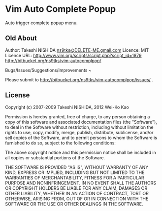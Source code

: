 # Vim Auto Complete Popup

Auto trigger complete popup menu.

## Old About

Author:  Takeshi NISHIDA <ns9tks@DELETE-ME.gmail.com>
Licence: MIT Licence
URL:     http://www.vim.org/scripts/script.php?script_id=1879
         http://bitbucket.org/ns9tks/vim-autocomplpop/

Bugs/Issues/Suggestions/Improvements ~

Please submit to http://bitbucket.org/ns9tks/vim-autocomplpop/issues/ .

## License

Copyright (c) 2007-2009 Takeshi NISHIDA, 2012 Wei-Ko Kao

Permission is hereby granted, free of charge, to any person obtaining a copy
of this software and associated documentation files (the "Software"), to deal
in the Software without restriction, including without limitation the rights
to use, copy, modify, merge, publish, distribute, sublicense, and/or sell
copies of the Software, and to permit persons to whom the Software is
furnished to do so, subject to the following conditions:

The above copyright notice and this permission notice shall be included in
all copies or substantial portions of the Software.

THE SOFTWARE IS PROVIDED "AS IS", WITHOUT WARRANTY OF ANY KIND, EXPRESS OR
IMPLIED, INCLUDING BUT NOT LIMITED TO THE WARRANTIES OF MERCHANTABILITY,
FITNESS FOR A PARTICULAR PURPOSE AND NONINFRINGEMENT. IN NO EVENT SHALL THE
AUTHORS OR COPYRIGHT HOLDERS BE LIABLE FOR ANY CLAIM, DAMAGES OR OTHER
LIABILITY, WHETHER IN AN ACTION OF CONTRACT, TORT OR OTHERWISE, ARISING FROM,
OUT OF OR IN CONNECTION WITH THE SOFTWARE OR THE USE OR OTHER DEALINGS IN
THE SOFTWARE.
